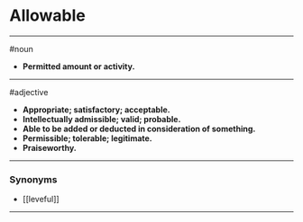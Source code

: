 # Allowable
---
#noun
- **Permitted amount or activity.**
---
#adjective
- **Appropriate; satisfactory; acceptable.**
- **Intellectually admissible; valid; probable.**
- **Able to be added or deducted in consideration of something.**
- **Permissible; tolerable; legitimate.**
- **Praiseworthy.**
---
### Synonyms
- [[leveful]]
---
